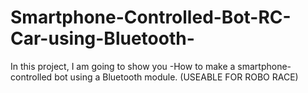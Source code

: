 # Smartphone-Controlled-Bot-RC-Car-using-Bluetooth-
In this project, I am going to show you -How to make a smartphone-controlled bot using a Bluetooth module. (USEABLE FOR ROBO RACE)
